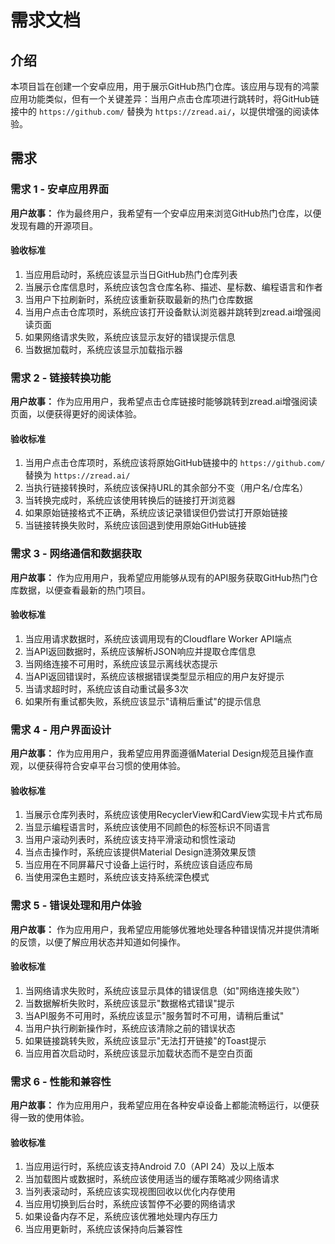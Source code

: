 # 需求文档

## 介绍

本项目旨在创建一个安卓应用，用于展示GitHub热门仓库。该应用与现有的鸿蒙应用功能类似，但有一个关键差异：当用户点击仓库项进行跳转时，将GitHub链接中的 `https://github.com/` 替换为 `https://zread.ai/`，以提供增强的阅读体验。

## 需求

### 需求 1 - 安卓应用界面

**用户故事：** 作为最终用户，我希望有一个安卓应用来浏览GitHub热门仓库，以便发现有趣的开源项目。

#### 验收标准

1. 当应用启动时，系统应该显示当日GitHub热门仓库列表
2. 当展示仓库信息时，系统应该包含仓库名称、描述、星标数、编程语言和作者
3. 当用户下拉刷新时，系统应该重新获取最新的热门仓库数据
4. 当用户点击仓库项时，系统应该打开设备默认浏览器并跳转到zread.ai增强阅读页面
5. 如果网络请求失败，系统应该显示友好的错误提示信息
6. 当数据加载时，系统应该显示加载指示器

### 需求 2 - 链接转换功能

**用户故事：** 作为应用用户，我希望点击仓库链接时能够跳转到zread.ai增强阅读页面，以便获得更好的阅读体验。

#### 验收标准

1. 当用户点击仓库项时，系统应该将原始GitHub链接中的 `https://github.com/` 替换为 `https://zread.ai/`
2. 当执行链接转换时，系统应该保持URL的其余部分不变（用户名/仓库名）
3. 当转换完成时，系统应该使用转换后的链接打开浏览器
4. 如果原始链接格式不正确，系统应该记录错误但仍尝试打开原始链接
5. 当链接转换失败时，系统应该回退到使用原始GitHub链接

### 需求 3 - 网络通信和数据获取

**用户故事：** 作为应用用户，我希望应用能够从现有的API服务获取GitHub热门仓库数据，以便查看最新的热门项目。

#### 验收标准

1. 当应用请求数据时，系统应该调用现有的Cloudflare Worker API端点
2. 当API返回数据时，系统应该解析JSON响应并提取仓库信息
3. 当网络连接不可用时，系统应该显示离线状态提示
4. 当API返回错误时，系统应该根据错误类型显示相应的用户友好提示
5. 当请求超时时，系统应该自动重试最多3次
6. 如果所有重试都失败，系统应该显示"请稍后重试"的提示信息

### 需求 4 - 用户界面设计

**用户故事：** 作为应用用户，我希望应用界面遵循Material Design规范且操作直观，以便获得符合安卓平台习惯的使用体验。

#### 验收标准

1. 当展示仓库列表时，系统应该使用RecyclerView和CardView实现卡片式布局
2. 当显示编程语言时，系统应该使用不同颜色的标签标识不同语言
3. 当用户滚动列表时，系统应该支持平滑滚动和惯性滚动
4. 当点击操作时，系统应该提供Material Design涟漪效果反馈
5. 当应用在不同屏幕尺寸设备上运行时，系统应该自适应布局
6. 当使用深色主题时，系统应该支持系统深色模式

### 需求 5 - 错误处理和用户体验

**用户故事：** 作为应用用户，我希望应用能够优雅地处理各种错误情况并提供清晰的反馈，以便了解应用状态并知道如何操作。

#### 验收标准

1. 当网络请求失败时，系统应该显示具体的错误信息（如"网络连接失败"）
2. 当数据解析失败时，系统应该显示"数据格式错误"提示
3. 当API服务不可用时，系统应该显示"服务暂时不可用，请稍后重试"
4. 当用户执行刷新操作时，系统应该清除之前的错误状态
5. 如果链接跳转失败，系统应该显示"无法打开链接"的Toast提示
6. 当应用首次启动时，系统应该显示加载状态而不是空白页面

### 需求 6 - 性能和兼容性

**用户故事：** 作为应用用户，我希望应用在各种安卓设备上都能流畅运行，以便获得一致的使用体验。

#### 验收标准

1. 当应用运行时，系统应该支持Android 7.0（API 24）及以上版本
2. 当加载图片或数据时，系统应该使用适当的缓存策略减少网络请求
3. 当列表滚动时，系统应该实现视图回收以优化内存使用
4. 当应用切换到后台时，系统应该暂停不必要的网络请求
5. 如果设备内存不足，系统应该优雅地处理内存压力
6. 当应用更新时，系统应该保持向后兼容性
